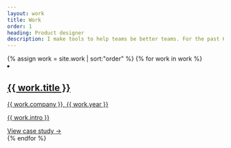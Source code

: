 ```yaml
---
layout: work
title: Work
order: 1
heading: Product designer
description: I make tools to help teams be better teams. For the past 6 years, I’ve worked with researchers, engineers, and product managers to create inclusive and accessible software.
---
```


<div class="c-work">
  {% assign work = site.work | sort:"order" %}
  {% for work in work %}
  <a href="{{ work.url | prepend: site.baseurl }}" class="c-work__link">
    <li class="c-work__item">
      <div class="c-work__body">
        <div class="c-work__body-main">
          <h2 class="c-work__title">{{ work.title }}</h2>
          <span class="c-work__description">{{ work.company }},</span>
          <span class="c-work__description">{{ work.year }}</span>
          <p class="c-work__intro">{{ work.intro }}</p>
        </div>
        <div class="c-work__case-study-{{ work.theme}}">
          <span class="c-work__view-case">View case study</span>
          <span class="c-work__arrow">&#8594;</span>
        </div>
      </div>
      <div class="c-work__media">
        <img class="c-work__image" src="{{ work.image }}" alt="">
      </div>
    </li>
  </a>
  {% endfor %}
</div>
